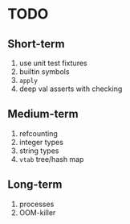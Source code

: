 # TODO

## Short-term

  1. use unit test fixtures
  1. builtin symbols
  1. `apply`
  1. deep val asserts with checking

## Medium-term

  1. refcounting
  1. integer types
  1. string types
  1. `vtab` tree/hash map

## Long-term

  1. processes
  1. OOM-killer
